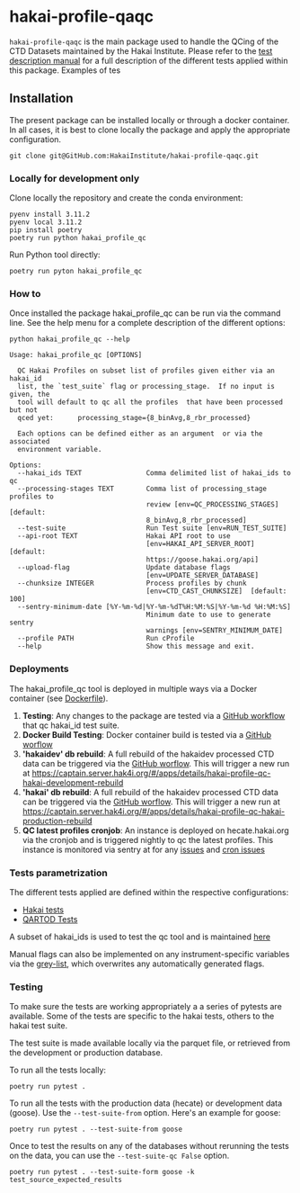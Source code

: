 # hakai-profile-qaqc

`hakai-profile-qaqc` is the main package used to handle the QCing of the CTD
Datasets maintained by the Hakai Institute. Please refer to the
[test description manual](tests_description.md) for a full description of the
different tests applied within this package. Examples of tes

## Installation

The present package can be installed locally or through a docker container.
In all cases, it is best to clone locally the package and apply the appropriate configuration.

```terminal
git clone git@GitHub.com:HakaiInstitute/hakai-profile-qaqc.git
```

### Locally for development only

Clone locally the repository and create the conda environment:

```terminal
pyenv install 3.11.2
pyenv local 3.11.2
pip install poetry
poetry run python hakai_profile_qc
```

Run Python tool directly:

```terminal
poetry run pyton hakai_profile_qc
```

### How to

Once installed the package hakai_profile_qc can be run via the command line.
See the help menu for a complete description of the different options:

```console
python hakai_profile_qc --help

Usage: hakai_profile_qc [OPTIONS]

  QC Hakai Profiles on subset list of profiles given either via an  hakai_id
  list, the `test_suite` flag or processing_stage.  If no input is given, the
  tool will default to qc all the profiles  that have been processed but not
  qced yet:      processing_stage={8_binAvg,8_rbr_processed}

  Each options can be defined either as an argument  or via the associated
  environment variable.

Options:
  --hakai_ids TEXT                Comma delimited list of hakai_ids to qc
  --processing-stages TEXT        Comma list of processing_stage profiles to
                                  review [env=QC_PROCESSING_STAGES]  [default:
                                  8_binAvg,8_rbr_processed]
  --test-suite                    Run Test suite [env=RUN_TEST_SUITE]
  --api-root TEXT                 Hakai API root to use
                                  [env=HAKAI_API_SERVER_ROOT]  [default:
                                  https://goose.hakai.org/api]
  --upload-flag                   Update database flags
                                  [env=UPDATE_SERVER_DATABASE]
  --chunksize INTEGER             Process profiles by chunk
                                  [env=CTD_CAST_CHUNKSIZE]  [default: 100]
  --sentry-minimum-date [%Y-%m-%d|%Y-%m-%dT%H:%M:%S|%Y-%m-%d %H:%M:%S]
                                  Minimum date to use to generate sentry
                                  warnings [env=SENTRY_MINIMUM_DATE]
  --profile PATH                  Run cProfile
  --help                          Show this message and exit.
```

### Deployments

The hakai_profile_qc tool is deployed in multiple ways via a Docker container
(see [Dockerfile](Dockerfile)).

1. **Testing**: Any changes to the package are tested via a [GitHub workflow](.GitHub/workflows/test-package-install.yml) that qc hakai_id test suite.
2. **Docker Build Testing**: Docker container build is tested via a [GitHub worflow](.GitHub/workflows/test-docker-build.yml)
3. **'hakaidev' db rebuild**: A full rebuild of the hakaidev processed CTD data can be triggered via the [GitHub worflow](.GitHub/workflows/run-qc-rebuild-hakaidev-development.yml). This will trigger a new run at <https://captain.server.hak4i.org/#/apps/details/hakai-profile-qc-hakai-development-rebuild>
4. **'hakai' db rebuild**: A full rebuild of the hakaidev processed CTD data can be triggered via the [GitHub worflow](.GitHub/workflows/run-qc-rebuild-hakaidev-production.yml). This will trigger a new run at <https://captain.server.hak4i.org/#/apps/details/hakai-profile-qc-hakai-production-rebuild>
5. **QC latest profiles cronjob**: An instance is deployed on hecate.hakai.org via the cronjob and is triggered nightly to qc the latest profiles. This instance is monitored via sentry at for any [issues](https://hakai-institute.sentry.io/projects/ctd-auto-qc/?project=6685251) and [cron issues](https://hakai-institute.sentry.io/crons/8ac7c3da-4e18-4c7b-9ce9-c0fa22956775/?project=6685251&statsPeriod=7d)

### Tests parametrization

The different tests applied are defined within the respective configurations:

- [Hakai tests](hakai_profile_qc/config/hakai_ctd_profile_tests_config.json)
- [QARTOD Tests](hakai_profile_qc/config/hakai_ctd_profile_qartod_test_config.json)

A subset of hakai_ids is used to test the qc tool and is maintained [here](hakai_profile_qc/config/HAKAI_ID_TEST_SUITE.txt)

Manual flags can also be implemented on any instrument-specific variables via the [grey-list](hakai_profile_qc/HakaiProfileDatasetGreyList.csv),
which overwrites any automatically generated flags.

### Testing

To make sure the tests are working appropriately a a series of pytests are available. Some of the tests are specific to the hakai tests, others to the hakai test suite. 

The test suite is made available locally via the parquet file, or retrieved from the development or production database.

To run all the tests locally:

```shell
poetry run pytest .
```

To run all the tests with the production data (hecate) or development data (goose). Use the `--test-suite-from` option. Here's an example for goose:

```shell
poetry run pytest . --test-suite-from goose
```

Once to test the results on any of the databases without rerunning the tests on the data, you can use the `--test-suite-qc False` option.

```shell
poetry run pytest . --test-suite-form goose -k test_source_expected_results
```
